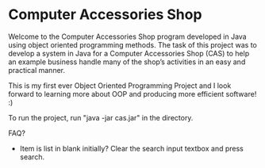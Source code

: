 # Computer Accessories Shop

Welcome to the Computer Accessories Shop program developed in Java using object oriented programming methods. The task of this project was to develop a system in Java for a Computer Accessories Shop (CAS) to help an example business  handle many of the shop’s activities in an easy and practical manner.

This is my first ever Object Oriented Programming Project and I look forward to learning more about OOP and producing more efficient software! :)

To run the project, run "java -jar cas.jar" in the directory. 

FAQ?
- Item is list in blank initially? Clear the search input textbox and press search.
